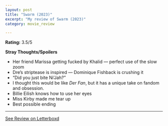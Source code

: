 ```yaml
---
layout: post
title: "Swarm (2023)"
excerpt: "My review of Swarm (2023)"
category: movie_review

---
```


**Rating:** 3.5/5

<b>Stray Thoughts/Spoilers</b>
* Her friend Marissa getting fucked by Khalid — perfect use of the slow zoom
* Dre’s striptease is inspired — Dominique Fishback is crushing it
* “Did you just bite Ni’Jah?”
* I thought this would be like <i>Der Fan</i>, but it has a unique take on fandom and obsession.
* Billie Eilish knows how to use her eyes
* Miss Kirby made me tear up
* Best possible ending

<hr>

[See Review on Letterboxd](https://boxd.it/5opJU5)

